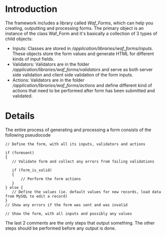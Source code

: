 # Introduction #
The framework includes a library called _Waf\_Forms_, which can help you creating, outputting and processing forms. The primary object is an instance of the class Waf\_Form and it's basically a collection of 3 types of child objects:
  * Inputs: Classes are stored in _/application/libraries/waf\_forms/inputs_. These objects store the form values and generate HTML for different kinds of input fields.
  * Validators: Validators are in the folder _/application/libraries/waf\_forms/validators_ and serve as both server side validation and client side validation of the form inputs.
  * Actions: Validators are in the folder _/application/libraries/waf\_forms/actions_ and define different kind of actions that need to be performed after form has been submitted and validated.

# Details #
The entire process of generating and processing a form consists of the following pseudocode
```
// Define the form, with all its inputs, validators and actions

if (formsent)
{
   // Validate form and collect any errors from failing validations
   
   if (form_is_valid)
   {
       // Perform the form actions
   }
} else {
   // Define the values (ie. default values for new records, load data from MySQL to edit a record)
}
// Show any errors if the form was sent and was invalid

// Show the form, with all inputs and possibly any values
```

The last 2 comments are the only steps that output something. The other steps should be performed before any output is done.